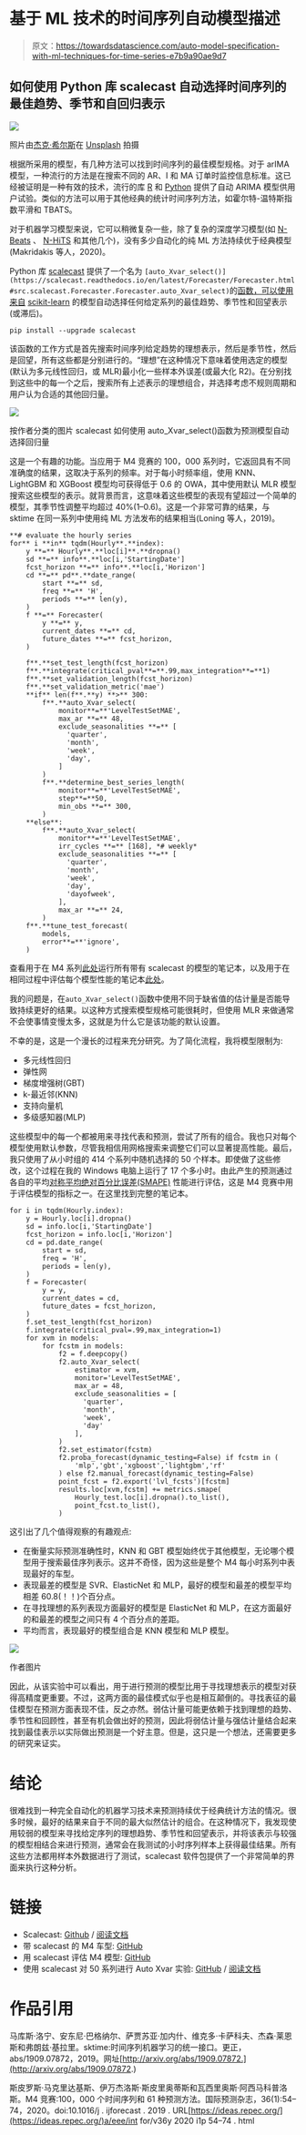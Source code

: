 # 基于 ML 技术的时间序列自动模型描述

> 原文：<https://towardsdatascience.com/auto-model-specification-with-ml-techniques-for-time-series-e7b9a90ae9d7>

## 如何使用 Python 库 scalecast 自动选择时间序列的最佳趋势、季节和自回归表示

![](img/03e656c87105c7bf38005512188be0dc.png)

照片由[杰克·希尔斯](https://unsplash.com/@jakehills?utm_source=medium&utm_medium=referral)在 [Unsplash](https://unsplash.com?utm_source=medium&utm_medium=referral) 拍摄

根据所采用的模型，有几种方法可以找到时间序列的最佳模型规格。对于 arIMA 模型，一种流行的方法是在搜索不同的 AR、I 和 MA 订单时监控信息标准。这已经被证明是一种有效的技术，流行的库 [R](https://www.rdocumentation.org/packages/forecast/versions/8.5/topics/auto.arima) 和 [Python](https://alkaline-ml.com/pmdarima/modules/generated/pmdarima.arima.auto_arima.html) 提供了自动 ARIMA 模型供用户试验。类似的方法可以用于其他经典的统计时间序列方法，如霍尔特-温特斯指数平滑和 TBATS。

对于机器学习模型来说，它可以稍微复杂一些，除了复杂的深度学习模型(如 [N-Beats](https://unit8co.github.io/darts/examples/07-NBEATS-examples.html) 、 [N-HiTS](https://unit8co.github.io/darts/generated_api/darts.models.forecasting.nhits.html?highlight=n%20hits) 和其他几个)，没有多少自动化的纯 ML 方法持续优于经典模型(Makridakis 等人，2020)。

Python 库 [scalecast](https://github.com/mikekeith52/scalecast) 提供了一个名为 `[auto_Xvar_select()](https://scalecast.readthedocs.io/en/latest/Forecaster/Forecaster.html#src.scalecast.Forecaster.Forecaster.auto_Xvar_select)`的[函数，可以使用来自](https://scalecast.readthedocs.io/en/latest/Forecaster/Forecaster.html#src.scalecast.Forecaster.Forecaster.auto_Xvar_select) [scikit-learn](http://scikit-learn.org) 的模型自动选择任何给定系列的最佳趋势、季节性和回望表示(或滞后)。

```
pip install --upgrade scalecast
```

该函数的工作方式是首先搜索时间序列给定趋势的理想表示，然后是季节性，然后是回望，所有这些都是分别进行的。“理想”在这种情况下意味着使用选定的模型(默认为多元线性回归，或 MLR)最小化一些样本外误差(或最大化 R2)。在分别找到这些中的每一个之后，搜索所有上述表示的理想组合，并选择考虑不规则周期和用户认为合适的其他回归量。

![](img/a4c237857336f51268c1fe72a0af9484.png)

按作者分类的图片 scalecast 如何使用 auto_Xvar_select()函数为预测模型自动选择回归量

这是一个有趣的功能。当应用于 M4 竞赛的 100，000 系列时，它返回具有不同准确度的结果，这取决于系列的频率。对于每小时频率组，使用 KNN、LightGBM 和 XGBoost 模型均可获得低于 0.6 的 OWA，其中使用默认 MLR 模型搜索这些模型的表示。就背景而言，这意味着这些模型的表现有望超过一个简单的模型，其季节性调整平均超过 40%(1–0.6)。这是一个非常可靠的结果，与 sktime 在同一系列中使用纯 ML 方法发布的结果相当(Loning 等人，2019)。

```
**# evaluate the hourly series
for** i **in** tqdm(Hourly**.**index):
    y **=** Hourly**.**loc[i]**.**dropna()
    sd **=** info**.**loc[i,'StartingDate']
    fcst_horizon **=** info**.**loc[i,'Horizon']
    cd **=** pd**.**date_range(
        start **=** sd,
        freq **=** 'H',
        periods **=** len(y),
    )
    f **=** Forecaster(
        y **=** y,
        current_dates **=** cd,
        future_dates **=** fcst_horizon,
    )

    f**.**set_test_length(fcst_horizon)
    f**.**integrate(critical_pval**=**.99,max_integration**=**1)
    f**.**set_validation_length(fcst_horizon)
    f**.**set_validation_metric('mae')
    **if** len(f**.**y) **>** 300:
        f**.**auto_Xvar_select(
            monitor**=**'LevelTestSetMAE',
            max_ar **=** 48,
            exclude_seasonalities **=** [
              'quarter',
              'month',
              'week',
              'day',
            ]
        )
        f**.**determine_best_series_length(
            monitor**=**'LevelTestSetMAE',
            step**=**50,
            min_obs **=** 300,
        )
    **else**:
        f**.**auto_Xvar_select(
            monitor**=**'LevelTestSetMAE',
            irr_cycles **=** [168], *# weekly*
            exclude_seasonalities **=** [
              'quarter',
              'month',
              'week',
              'day',
              'dayofweek',
            ],
            max_ar **=** 24,
        )
    f**.**tune_test_forecast(
        models,
        error**=**'ignore',
    )
```

查看用于在 M4 系列[此处](https://github.com/mikekeith52/scalecast-examples/blob/main/m4/01%20-%20evaluate_models.ipynb)运行所有带有 scalecast 的模型的笔记本，以及用于在相同过程中评估每个模型性能的笔记本[此处](https://github.com/mikekeith52/scalecast-examples/blob/main/m4/02%20-%20evaluate_accuracy.ipynb)。

我的问题是，在`auto_Xvar_select()`函数中使用不同于缺省值的估计量是否能导致持续更好的结果。以这种方式搜索模型规格可能很耗时，但使用 MLR 来做通常不会使事情变慢太多，这就是为什么它是该功能的默认设置。

不幸的是，这是一个漫长的过程来充分研究。为了简化流程，我将模型限制为:

*   多元线性回归
*   弹性网
*   梯度增强树(GBT)
*   k-最近邻(KNN)
*   支持向量机
*   多级感知器(MLP)

这些模型中的每一个都被用来寻找代表和预测，尝试了所有的组合。我也只对每个模型使用默认参数，尽管我相信用网格搜索来调整它们可以显著提高性能。最后，我只使用了从小时组的 414 个系列中随机选择的 50 个样本。即使做了这些修改，这个过程在我的 Windows 电脑上运行了 17 个多小时。由此产生的预测通过各自的平均[对称平均绝对百分比误差(SMAPE)](https://scalecast.readthedocs.io/en/latest/Forecaster/Util.html#src.scalecast.util.metrics.smape) 性能进行评估，这是 M4 竞赛中用于评估模型的指标之一。在这里找到完整的笔记本。

```
for i in tqdm(Hourly.index):
    y = Hourly.loc[i].dropna()
    sd = info.loc[i,'StartingDate']
    fcst_horizon = info.loc[i,'Horizon']
    cd = pd.date_range(
        start = sd,
        freq = 'H',
        periods = len(y),
    )
    f = Forecaster(
        y = y,
        current_dates = cd,
        future_dates = fcst_horizon,
    )
    f.set_test_length(fcst_horizon)
    f.integrate(critical_pval=.99,max_integration=1)
    for xvm in models:
        for fcstm in models:
            f2 = f.deepcopy()
            f2.auto_Xvar_select(
                estimator = xvm,
                monitor='LevelTestSetMAE',
                max_ar = 48,
                exclude_seasonalities = [
                  'quarter',
                  'month',
                  'week',
                  'day'
                ],
            )
            f2.set_estimator(fcstm)
            f2.proba_forecast(dynamic_testing=False) if fcstm in (
                'mlp','gbt','xgboost','lightgbm','rf'
            ) else f2.manual_forecast(dynamic_testing=False)
            point_fcst = f2.export('lvl_fcsts')[fcstm]
            results.loc[xvm,fcstm] += metrics.smape(
                Hourly_test.loc[i].dropna().to_list(),
                point_fcst.to_list(),
            )
```

这引出了几个值得观察的有趣观点:

*   在衡量实际预测准确性时，KNN 和 GBT 模型始终优于其他模型，无论哪个模型用于搜索最佳序列表示。这并不奇怪，因为这些是整个 M4 每小时系列中表现最好的车型。
*   表现最差的模型是 SVR、ElasticNet 和 MLP，最好的模型和最差的模型平均相差 60.8(！！)个百分点。
*   在寻找理想的系列表现方面最好的模型是 ElasticNet 和 MLP，在这方面最好的和最差的模型之间只有 4 个百分点的差距。
*   平均而言，表现最好的模型组合是 KNN 模型和 MLP 模型。

![](img/9bc0349b78b355db6b243ecaac21e511.png)

作者图片

因此，从该实验中可以看出，用于进行预测的模型比用于寻找理想表示的模型对获得高精度更重要。不过，这两方面的最佳模式似乎也是相互颠倒的。寻找表征的最佳模型在预测方面表现不佳，反之亦然。弱估计量可能更依赖于找到理想的趋势、季节性和回顾性，甚至有机会做出好的预测，因此将弱估计量与强估计量结合起来找到最佳表示以实际做出预测是一个好主意。但是，这只是一个想法，还需要更多的研究来证实。

# 结论

很难找到一种完全自动化的机器学习技术来预测持续优于经典统计方法的情况。很多时候，最好的结果来自于不同的最大似然估计的组合。在这种情况下，我发现使用较弱的模型来寻找给定序列的理想趋势、季节性和回望表示，并将该表示与较强的模型相结合来进行预测，通常会在我测试的小时序列样本上获得最佳结果。所有这些方法都用样本外数据进行了测试，scalecast 软件包提供了一个非常简单的界面来执行这种分析。

# 链接

*   Scalecast: [Github](https://github.com/mikekeith52/scalecast) / [阅读文档](https://scalecast.readthedocs.io/en/latest/)
*   带 scalecast 的 M4 车型: [GitHub](https://github.com/mikekeith52/scalecast-examples/blob/main/m4/01%20-%20evaluate_models.ipynb)
*   用 scalecast 评估 M4 模型: [GitHub](https://github.com/mikekeith52/scalecast-examples/blob/main/m4/02%20-%20evaluate_accuracy.ipynb)
*   使用 scalecast 对 50 系列进行 Auto Xvar 实验: [GitHub](https://github.com/mikekeith52/scalecast-examples/blob/main/misc/auto_Xvar/auto_Xvar.ipynb) / [阅读文档](https://scalecast-examples.readthedocs.io/en/latest/misc/auto_Xvar/auto_Xvar.html)

# **作品引用**

马库斯·洛宁、安东尼·巴格纳尔、萨贾苏亚·加内什、维克多·卡萨科夫、杰森·莱恩斯和弗朗兹·基拉里。sktime:时间序列机器学习的统一接口。更正，abs/1909.07872，2019。网址[http://arxiv.org/abs/1909.07872.](http://arxiv.org/abs/1909.07872.)

斯皮罗斯·马克里达基斯、伊万杰洛斯·斯皮里奥蒂斯和瓦西里奥斯·阿西马科普洛斯。M4 竞赛:100，000 个时间序列和 61 种预测方法。国际预测杂志，36(1):54–74，2020。doi:10.1016/j . ijforecast . 2019 . URL[https://ideas.repec.org/](https://ideas.repec.org/)a/eee/int for/v36y 2020 i1p 54–74 . html